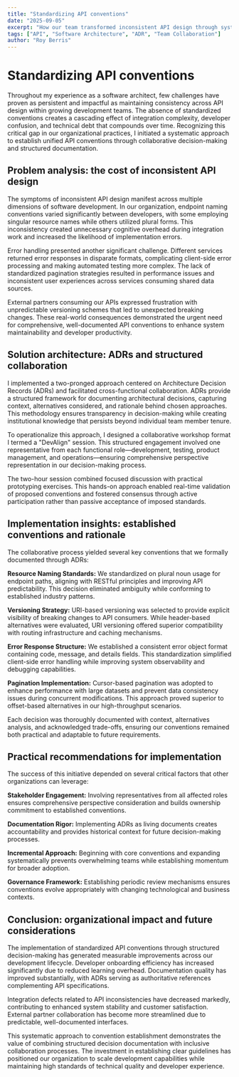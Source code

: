 ```yaml
---
title: "Standardizing API conventions"
date: "2025-09-05"
excerpt: "How our team transformed inconsistent API design through systematic decision documentation and cross-functional collaboration, leveraging Architecture Decision Records to create lasting organizational alignment."
tags: ["API", "Software Architecture", "ADR", "Team Collaboration"]
author: "Roy Berris"
---
```


# Standardizing API conventions

Throughout my experience as a software architect, few challenges have proven as persistent and impactful as maintaining consistency across API design within growing development teams. The absence of standardized conventions creates a cascading effect of integration complexity, developer confusion, and technical debt that compounds over time. Recognizing this critical gap in our organizational practices, I initiated a systematic approach to establish unified API conventions through collaborative decision-making and structured documentation.

## Problem analysis: the cost of inconsistent API design

The symptoms of inconsistent API design manifest across multiple dimensions of software development. In our organization, endpoint naming conventions varied significantly between developers, with some employing singular resource names while others utilized plural forms. This inconsistency created unnecessary cognitive overhead during integration work and increased the likelihood of implementation errors.

Error handling presented another significant challenge. Different services returned error responses in disparate formats, complicating client-side error processing and making automated testing more complex. The lack of standardized pagination strategies resulted in performance issues and inconsistent user experiences across services consuming shared data sources.

External partners consuming our APIs expressed frustration with unpredictable versioning schemes that led to unexpected breaking changes. These real-world consequences demonstrated the urgent need for comprehensive, well-documented API conventions to enhance system maintainability and developer productivity.

## Solution architecture: ADRs and structured collaboration

I implemented a two-pronged approach centered on Architecture Decision Records (ADRs) and facilitated cross-functional collaboration. ADRs provide a structured framework for documenting architectural decisions, capturing context, alternatives considered, and rationale behind chosen approaches. This methodology ensures transparency in decision-making while creating institutional knowledge that persists beyond individual team member tenure.

To operationalize this approach, I designed a collaborative workshop format I termed a "DevAlign" session. This structured engagement involved one representative from each functional role—development, testing, product management, and operations—ensuring comprehensive perspective representation in our decision-making process.

The two-hour session combined focused discussion with practical prototyping exercises. This hands-on approach enabled real-time validation of proposed conventions and fostered consensus through active participation rather than passive acceptance of imposed standards.

## Implementation insights: established conventions and rationale

The collaborative process yielded several key conventions that we formally documented through ADRs:

**Resource Naming Standards:** We standardized on plural noun usage for endpoint paths, aligning with RESTful principles and improving API predictability. This decision eliminated ambiguity while conforming to established industry patterns.

**Versioning Strategy:** URI-based versioning was selected to provide explicit visibility of breaking changes to API consumers. While header-based alternatives were evaluated, URI versioning offered superior compatibility with routing infrastructure and caching mechanisms.

**Error Response Structure:** We established a consistent error object format containing code, message, and details fields. This standardization simplified client-side error handling while improving system observability and debugging capabilities.

**Pagination Implementation:** Cursor-based pagination was adopted to enhance performance with large datasets and prevent data consistency issues during concurrent modifications. This approach proved superior to offset-based alternatives in our high-throughput scenarios.

Each decision was thoroughly documented with context, alternatives analysis, and acknowledged trade-offs, ensuring our conventions remained both practical and adaptable to future requirements.

## Practical recommendations for implementation

The success of this initiative depended on several critical factors that other organizations can leverage:

**Stakeholder Engagement:** Involving representatives from all affected roles ensures comprehensive perspective consideration and builds ownership commitment to established conventions.

**Documentation Rigor:** Implementing ADRs as living documents creates accountability and provides historical context for future decision-making processes.

**Incremental Approach:** Beginning with core conventions and expanding systematically prevents overwhelming teams while establishing momentum for broader adoption.

**Governance Framework:** Establishing periodic review mechanisms ensures conventions evolve appropriately with changing technological and business contexts.

## Conclusion: organizational impact and future considerations

The implementation of standardized API conventions through structured decision-making has generated measurable improvements across our development lifecycle. Developer onboarding efficiency has increased significantly due to reduced learning overhead. Documentation quality has improved substantially, with ADRs serving as authoritative references complementing API specifications.

Integration defects related to API inconsistencies have decreased markedly, contributing to enhanced system stability and customer satisfaction. External partner collaboration has become more streamlined due to predictable, well-documented interfaces.

This systematic approach to convention establishment demonstrates the value of combining structured decision documentation with inclusive collaboration processes. The investment in establishing clear guidelines has positioned our organization to scale development capabilities while maintaining high standards of technical quality and developer experience.
